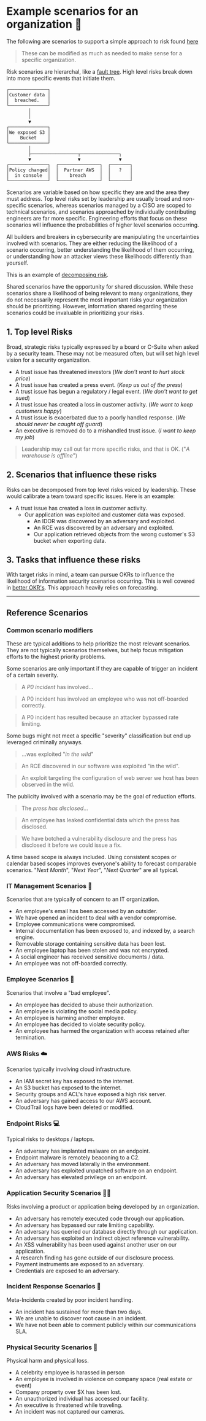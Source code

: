 # Example scenarios for an organization 🤷
The following are scenarios to support a simple approach to risk found [here](README.md)

> These can be modified as much as needed to make sense for a specific organization.

Risk scenarios are hierarchal, like a [fault tree](https://en.wikipedia.org/wiki/Fault_tree_analysis). High level risks break down into more specific events that initiate them.

```
┌──────────────┐                              
│Customer data │                              
│  breached.   │                              
└──────────────┘                              
        │                                     
        │                                     
        ▼                                     
┌──────────────┐                              
│We exposed S3 │                              
│    Bucket    │                              
└──────────────┘                              
        │                                     
        ├─────────────────┬──────────────┐    
        ▼                 ▼              ▼    
┌──────────────┐  ┌───────────────┐  ┌───────┐
│Policy changed│  │  Partner AWS  │  │   ?   │
│  in console  │  │    breach     │  │       │
└──────────────┘  └───────────────┘  └───────┘
```

Scenarios are variable based on how specific they are and the area they must address. Top level risks set by leadership are usually broad and non-specific scenarios, whereas scenarios managed by a CISO are scoped to technical scenarios, and scenarios approached by individually contributing engineers are far more specific. Engineering efforts that focus on these scenarios will influence the probabilities of higher level scenarios occurring.

All builders and breakers in cybersecurity are manipulating the uncertainties involved with scenarios. They are either reducing the likelihood of a scenario occurring, better understanding the likelihood of them occurring, or understanding how an attacker views these likelihoods differently than yourself.

This is an example of [decomposing risk](https://medium.com/starting-up-security/decomposing-security-risk-into-scenarios-7ecf0979be01).

Shared scenarios have the opportunity for shared discussion. While these scenarios share a likelihood of being relevant to many organizations, they do not necessarily represent the most important risks your organization should be prioritizing. However, information shared regarding these scenarios could be invaluable in prioritizing your risks.

## 1. Top level Risks
Broad, strategic risks typically expressed by a board or C-Suite when asked by a security team. These may not be measured often, but will set high level vision for a security organization.

- A trust issue has threatened investors (_We don't want to hurt stock price_)
- A trust issue has created a press event. (_Keep us out of the press_)
- A trust issue has begun a regulatory / legal event. (_We don't want to get sued_)
- A trust issue has created a loss in customer activity. (_We want to keep customers happy_)
- A trust issue is exacerbated due to a poorly handled response. (_We should never be caught off guard_)
- An executive is removed do to a mishandled trust issue. (_I want to keep my job_)

> Leadership may call out far more specific risks, and that is OK. ("_A warehouse is offline_")

## 2. Scenarios that influence these risks
Risks can be decomposed from top level risks voiced by leadership. These would calibrate a team toward specific issues. Here is an example:

- A trust issue has created a loss in customer activity.
  - Our application was exploited and customer data was exposed.
    - An IDOR was discovered by an adversary and exploited.
    - An RCE was discovered by an adversary and exploited.
    - Our application retrieved objects from the wrong customer's S3 bucket when exporting data.  

## 3. Tasks that influence these risks
With target risks in mind, a team can pursue OKRs to influence the likelihood of information security scenarios occurring. This is well covered in [better OKR's](https://medium.com/@magoo/how-to-measure-risk-with-a-better-okr-c259bccf359e). This approach heavily relies on forecasting.

---

## Reference Scenarios

### Common scenario modifiers
These are typical additions to help prioritize the most relevant scenarios. They are not typically scenarios themselves, but help focus mitigation efforts to the highest priority problems.

Some scenarios are only important if they are capable of trigger an incident of a certain severity.

> A *P0 incident* has involved...

> A P0 incident has involved an employee who was not off-boarded correctly.

> A P0 incident has resulted because an attacker bypassed rate limiting.

Some bugs might not meet a specific "severity" classification but end up leveraged criminally anyways.

> ...was exploited "*in the wild*"

> An RCE discovered in our software was exploited "in the wild".

> An exploit targeting the configuration of web server we host has been observed in the wild.

The publicity involved with a scenario may be the goal of reduction efforts.

> The *press has disclosed*...

> An employee has leaked confidential data which the press has disclosed.

> We have botched a vulnerability disclosure and the press has disclosed it before we could issue a fix.

A time based scope is always included. Using consistent scopes or calendar based scopes improves everyone's ability to forecast comparable scenarios. "_Next Month_", "_Next Year_", "_Next Quarter_" are all typical.

### IT Management Scenarios 📠
Scenarios that are typically of concern to an IT organization.

- An employee's email has been accessed by an outsider.
- We have opened an incident to deal with a vendor compromise.
- Employee communications were compromised.
- Internal documentation has been exposed to, and indexed by, a search engine.
- Removable storage containing sensitive data has been lost.
- An employee laptop has been stolen and was not encrypted.
- A social engineer has received sensitive documents / data.
- An employee was not off-boarded correctly.

### Employee Scenarios 🧟
Scenarios that involve a "bad employee".

- An employee has decided to abuse their authorization.
- An employee is violating the social media policy.
- An employee is harming another employee.
- An employee has decided to violate security policy.
- An employee has harmed the organization with access retained after termination.

### AWS Risks ☁️
Scenarios typically involving cloud infrastructure.

- An IAM secret key has exposed to the internet.
- An S3 bucket has exposed to the internet.
- Security groups and ACL's have exposed a high risk server.
- An adversary has gained access to our AWS account.
- CloudTrail logs have been deleted or modified.

### Endpoint Risks 💻
Typical risks to desktops / laptops.

- An adversary has implanted malware on an endpoint.
- Endpoint malware is remotely beaconing to a C2.
- An adversary has moved laterally in the environment.
- An adversary has exploited unpatched software on an endpoint.
- An adversary has elevated privilege on an endpoint.

### Application Security Scenarios 📱🌐
Risks involving a product or application being developed by an organization.

- An adversary has remotely executed code through our application.
- An adversary has bypassed our rate limiting capability.
- An adversary has queried our database directly through our application.
- An adversary has exploited an indirect object reference vulnerability.
- An XSS vulnerability has been used against another user on our application.
- A research finding has gone outside of our disclosure process.
- Payment instruments are exposed to an adversary.
- Credentials are exposed to an adversary.

### Incident Response Scenarios 🚒
Meta-Incidents created by poor incident handling.

- An incident has sustained for more than two days.
- We are unable to discover root cause in an incident.
- We have not been able to comment publicly within our communications SLA.

### Physical Security Scenarios 🔫
Physical harm and physical loss.

- A celebrity employee is harassed in person
- An employee is involved in violence on company space (real estate or event)
- Company property over $X has been lost.
- An unauthorized individual has accessed our facility.
- An executive is threatened while traveling.
- An incident was not captured our cameras.
